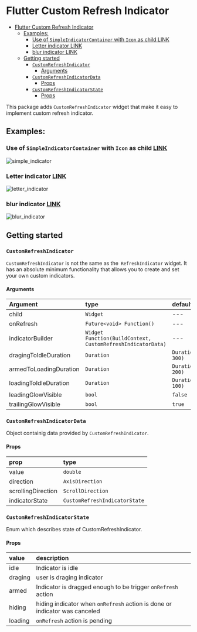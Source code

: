# Flutter Custom Refresh Indicator

- [Flutter Custom Refresh Indicator](#flutter-custom-refresh-indicator)
  - [Examples:](#examples)
    - [Use of `SimpleIndicatorContainer` with `Icon` as child LINK](#use-of-simpleindicatorcontainer-with-icon-as-child-link)
    - [Letter indicator LINK](#letter-indicator-link)
    - [blur indicator LINK](#blur-indicator-link)
  - [Getting started](#getting-started)
    - [`CustomRefreshIndicator`](#customrefreshindicator)
      - [Arguments](#arguments)
    - [`CustomRefreshIndicatorData`](#customrefreshindicatordata)
      - [Props](#props)
    - [`CustomRefreshIndicatorState`](#customrefreshindicatorstate)
      - [Props](#props-1)

This package adds `CustomRefreshIndicator` widget that make it easy to implement custom refresh indicator.

## Examples:

### Use of `SimpleIndicatorContainer` with `Icon` as child [LINK](example/lib/indicators/simple_indicator.dart)  
![simple_indicator](readme/simple_container.gif)

### Letter indicator [LINK](example/lib/indicators/inbox_indicator/inbox_indicator.dart)  
![letter_indicator](readme/letter_indicator.gif)

### blur indicator [LINK](example/lib/indicators/blur_indicator.dart) 
![blur_indicator](readme/blur_indicator.gif)

## Getting started

### `CustomRefreshIndicator`
`CustomRefreshIndicator` is not the same as the` RefreshIndicator` widget. It has an absolute minimum functionality that allows you to create and set your own custom indicators.

#### Arguments
| Argument                   | type           | default value   | required                                                                                                  |
| :--- | :--- | :---| :--- |
| child                    | `Widget`        | --- | true |      |
| onRefresh         | `Future<void> Function()` | --- | true |                                                                                               |
| indicatorBuilder         | `Widget Function(BuildContext, CustomRefreshIndicatorData)`             | --- | true |   |
| dragingToIdleDuration            | `Duration`            | `Duration(milliseconds: 300)`            | false |                                                                                                   |
| armedToLoadingDuration           | `Duration`            | `Duration(milliseconds: 200)`         | false |                                                                                                     |
| loadingToIdleDuration           | `Duration`            | `Duration(milliseconds: 100)`          | false |                                                                                                    |
| leadingGlowVisible    | `bool`       | `false`        | false |                                                                                                      |
| trailingGlowVisible         | `bool`       | `true`      | false |                                                                                                        |



### `CustomRefreshIndicatorData`
Object containig data provided by `CustomRefreshIndicator`.

#### Props
| prop                   | type           | 
| :--- | :--- |
| value                    | `double`        | 
| direction         | `AxisDirection` | 
| scrollingDirection         | `ScrollDirection`             | 
| indicatorState            | `CustomRefreshIndicatorState`            | 

### `CustomRefreshIndicatorState`
Enum which describes state of CustomRefreshIndicator.

#### Props
| value                   | description           | 
| :--- | :--- |
| idle                    | Indicator is idle        | 
| draging         | user is draging indicator | 
| armed         | Indicator is dragged enough to be trigger `onRefresh` action            | 
| hiding            | hiding indicator when `onRefresh` action is done or indicator was canceled            | 
| loading            | `onRefresh` action is pending      | 
